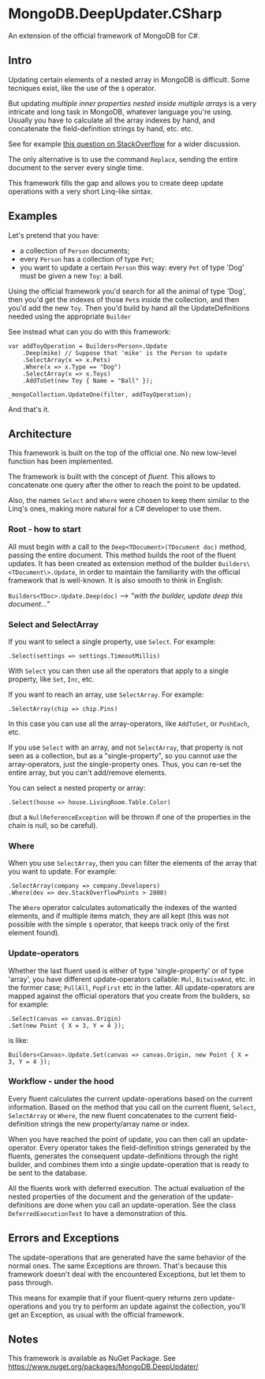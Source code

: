 # MongoDB.DeepUpdater.CSharp
An extension of the official framework of MongoDB for C#.

## Intro

Updating certain elements of a nested array in MongoDB is difficult.
Some tecniques exist, like the use of the `$` operator.

But updating *multiple inner properties nested inside multiple arrays* is a very intricate and long task in MongoDB, whatever language you're using. Usually you have to calculate all the array indexes by hand, and concatenate the field-definition strings by hand, etc. etc.

See for example [this question on StackOverflow](https://stackoverflow.com/questions/10522347/mongodb-update-objects-in-a-documents-array-nested-updating) for a wider discussion.

The only alternative is to use the command `Replace`, sending the entire document to the server every single time.

This framework fills the gap and allows you to create deep update operations with a very short Linq-like sintax.


## Examples

Let's pretend that you have:
- a collection of `Person` documents;
- every `Person` has a collection of type `Pet`;
- you want to update a certain `Person` this way: every `Pet` of type 'Dog' must be given a new `Toy`: a ball.

Using the official framework you'd search for all the animal of type 'Dog', then you'd get the indexes of those `Pet`s inside the collection, and then you'd add the new `Toy`.
Then you'd build by hand all the UpdateDefinitions needed using the appropriate `Builder`

See instead what can you do with this framework:

    var addToyOperation = Builders<Person>.Update
        .Deep(mike) // Suppose that 'mike' is the Person to update
        .SelectArray(x => x.Pets)
        .Where(x => x.Type == "Dog")
        .SelectArray(x => x.Toys)
        .AddToSet(new Toy { Name = "Ball" });

    _mongoCollection.UpdateOne(filter, addToyOperation);

And that's it.


## Architecture
This framework is built on the top of the official one. No new low-level function has been implemented.

The framework is built with the concept of *fluent*. This allows to concatenate one query after the other to reach the point to be updated.

Also, the names `Select` and `Where` were chosen to keep them similar to the Linq's ones, making more natural for a C# developer to use them.


### Root - how to start

All must begin with a call to the `Deep<TDocument>(TDocument doc)` method, passing the entire document. This method builds the root of the fluent updates.
It has been created as extension method of the builder `Builders\<TDocument\>.Update`, in order to maintain the familiarity with the official framework that is well-known. It is also smooth to think in English:

`Builders<TDoc>.Update.Deep(doc)` --> _"with the builder, update deep this document..."_


### Select and SelectArray
If you want to select a single property, use `Select`. For example:

    .Select(settings => settings.TimeoutMillis)

With `Select` you can then use all the operators that apply to a single property, like `Set`, `Inc`, etc.

If you want to reach an array, use `SelectArray`. For example:

    .SelectArray(chip => chip.Pins)

In this case you can use all the array-operators, like `AddToSet`, or `PushEach`, etc.

If you use `Select` with an array, and not `SelectArray`, that property is not seen as a collection, but as a "single-property", so you cannot use the array-operators, just the single-property ones. Thus, you can re-set the entire array, but you can't add/remove elements.

You can select a nested property or array:

    .Select(house => house.LivingRoom.Table.Color)

(but a `NullReferenceException` will be thrown if one of the properties in the chain is null, so be careful).


### Where
When you use `SelectArray`, then you can filter the elements of the array that you want to update. For example:

    .SelectArray(company => company.Developers)
    .Where(dev => dev.StackOverflowPoints > 2000)

The `Where` operator calculates automatically the indexes of the wanted elements, and if multiple items match, they are all kept (this was not possible with the simple `$` operator, that keeps track only of the first element found).


### Update-operators
Whether the last fluent used is either of type 'single-property' or of type 'array', you have different update-operators callable: `Mul`, `BitwiseAnd`, etc. in the former case; `PullAll`, `PopFirst` etc in the latter.
All update-operators are mapped against the official operators that you create from the builders, so for example:

    .Select(canvas => canvas.Origin)
    .Set(new Point { X = 3, Y = 4 });

is like:

    Builders<Canvas>.Update.Set(canvas => canvas.Origin, new Point { X = 3, Y = 4 }); 


### Workflow - under the hood
Every fluent calculates the current update-operations based on the current information. Based on the method that you call on the current fluent, `Select`, `SelectArray` or `Where`, the new fluent concatenates to the current field-definition strings the new property/array name or index.

When you have reached the point of update, you can then call an update-operator. Every operator takes the field-definition strings generated by the fluents, generates the consequent update-definitions through the right builder, and combines them into a single update-operation that is ready to be sent to the database.

All the fluents work with deferred execution. The actual evaluation of the nested properties of the document and the generation of the update-definitions are done when you call an update-operation. See the class `DeferredExecutionTest` to have a demonstration of this.


## Errors and Exceptions
The update-operations that are generated have the same behavior of the normal ones. The same Exceptions are thrown. That's because this framework doesn't deal with the encountered Exceptions, but let them to pass through.

This means for example that if your fluent-query returns zero update-operations and you try to perform an update against the collection, you'll get an Exception, as usual with the official framework.



## Notes
This framework is available as NuGet Package. See https://www.nuget.org/packages/MongoDB.DeepUpdater/
